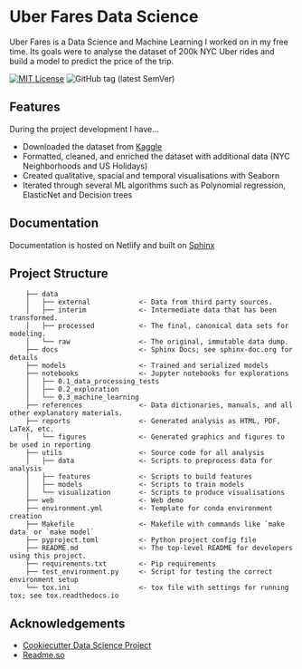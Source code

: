 # Uber Fares Data Science

Uber Fares is a Data Science and Machine Learning I worked on in my free time. Its goals were to analyse the dataset of 200k NYC Uber rides and build a model to predict the price of the trip.

[![MIT License](https://img.shields.io/github/license/mmykhaylov/uber-fares)](https://github.com/mmykhaylov/uber-fares/blob/main/LICENSE)
![GitHub tag (latest SemVer)](https://img.shields.io/github/v/tag/mmykhaylov/uber-fares?sort=semver)

## Features

During the project development I have...

- Downloaded the dataset from [Kaggle](https://www.kaggle.com/yasserh/uber-fares-dataset/code/)
- Formatted, cleaned, and enriched the dataset with additional data (NYC Neighborhoods and US Holidays)
- Created qualitative, spacial and temporal visualisations with Seaborn
- Iterated through several ML algorithms such as Polynomial regression, ElasticNet and Decision trees

## Documentation

Documentation is hosted on Netlify and built on [Sphinx]([https://uber-fares-docs.netlify.app/](https://www.sphinx-doc.org/en/master/))

## Project Structure

```
    ├── data
    │   ├── external            <- Data from third party sources.
    │   ├── interim             <- Intermediate data that has been transformed.
    │   ├── processed           <- The final, canonical data sets for modeling.
    │   └── raw                 <- The original, immutable data dump.
    ├── docs                    <- Sphinx Docs; see sphinx-doc.org for details
    ├── models                  <- Trained and serialized models
    ├── notebooks               <- Jupyter notebooks for explorations
    │   ├── 0.1_data_processing_tests
    │   ├── 0.2_exploration
    │   └── 0.3_machine_learning
    ├── references              <- Data dictionaries, manuals, and all other explanatory materials.
    ├── reports                 <- Generated analysis as HTML, PDF, LaTeX, etc.
    │   └── figures             <- Generated graphics and figures to be used in reporting
    ├── utils                   <- Source code for all analysis
    │   ├── data                <- Scripts to preprocess data for analysis
    │   ├── features            <- Scripts to build features
    │   ├── models              <- Scripts to train models
    │   └── visualization       <- Scripts to produce visualisations
    ├── web                     <- Web demo
    ├── environment.yml         <- Template for conda environment creation
    ├── Makefile                <- Makefile with commands like `make data` or `make model`
    ├── pyproject.toml          <- Python project config file
    ├── README.md               <- The top-level README for developers using this project.
    ├── requirements.txt        <- Pip requirements
    ├── test_environment.py     <- Script for testing the correct environment setup
    └── tox.ini                 <- tox file with settings for running tox; see tox.readthedocs.io
```

## Acknowledgements

- [Cookiecutter Data Science Project](https://drivendata.github.io/cookiecutter-data-science/)
- [Readme.so](https://readme.so/)
